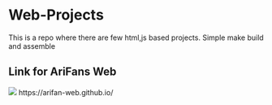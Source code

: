 # Web-Projects
This is a repo where there are few html,js based projects. Simple make build and assemble

## Link for AriFans Web
<img src="Web-Projects/arifans.png">
https://arifan-web.github.io/
